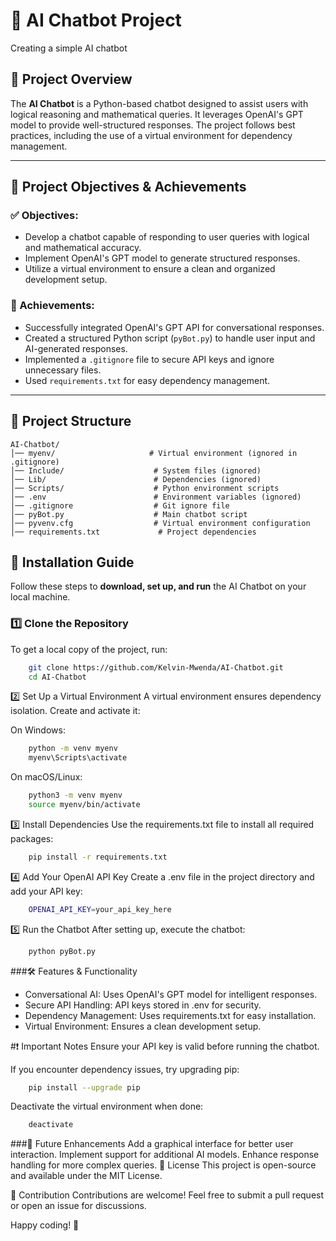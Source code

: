 # 🤖 AI Chatbot Project
Creating a simple AI chatbot

## 📌 Project Overview
The **AI Chatbot** is a Python-based chatbot designed to assist users with logical reasoning and mathematical queries. It leverages OpenAI's GPT model to provide well-structured responses. The project follows best practices, including the use of a virtual environment for dependency management.

---

## 🚀 Project Objectives & Achievements

### ✅ Objectives:
- Develop a chatbot capable of responding to user queries with logical and mathematical accuracy.
- Implement OpenAI's GPT model to generate structured responses.
- Utilize a virtual environment to ensure a clean and organized development setup.

### 🎯 Achievements:
- Successfully integrated OpenAI's GPT API for conversational responses.
- Created a structured Python script (`pyBot.py`) to handle user input and AI-generated responses.
- Implemented a `.gitignore` file to secure API keys and ignore unnecessary files.
- Used `requirements.txt` for easy dependency management.

---

## 📂 Project Structure

```plaintext
AI-Chatbot/
│── myenv/                     # Virtual environment (ignored in .gitignore)
│── Include/                    # System files (ignored)
│── Lib/                        # Dependencies (ignored)
│── Scripts/                    # Python environment scripts
│── .env                        # Environment variables (ignored)
│── .gitignore                  # Git ignore file
│── pyBot.py                    # Main chatbot script
│── pyvenv.cfg                  # Virtual environment configuration
│── requirements.txt             # Project dependencies

```

## 🔧 Installation Guide

Follow these steps to **download, set up, and run** the AI Chatbot on your local machine.

### 1️⃣ Clone the Repository
To get a local copy of the project, run:

```bash
    git clone https://github.com/Kelvin-Mwenda/AI-Chatbot.git
    cd AI-Chatbot
```

2️⃣ Set Up a Virtual Environment
A virtual environment ensures dependency isolation. Create and activate it:

On Windows:
```bash
    python -m venv myenv
    myenv\Scripts\activate
```

On macOS/Linux:
```bash
    python3 -m venv myenv
    source myenv/bin/activate
```

3️⃣ Install Dependencies
Use the requirements.txt file to install all required packages:
```bash
    pip install -r requirements.txt
```

4️⃣ Add Your OpenAI API Key
Create a .env file in the project directory and add your API key:
```bash
    OPENAI_API_KEY=your_api_key_here
```

5️⃣ Run the Chatbot
After setting up, execute the chatbot:
```bash
    python pyBot.py
```

###🛠️ Features & Functionality
- Conversational AI: Uses OpenAI's GPT model for intelligent responses.
- Secure API Handling: API keys stored in .env for security.
- Dependency Management: Uses requirements.txt for easy installation.
- Virtual Environment: Ensures a clean development setup.
  
#❗ Important Notes
Ensure your API key is valid before running the chatbot.

If you encounter dependency issues, try upgrading pip:

```bash
    pip install --upgrade pip
```

Deactivate the virtual environment when done:
```bash
    deactivate
```

###📌 Future Enhancements
Add a graphical interface for better user interaction.
Implement support for additional AI models.
Enhance response handling for more complex queries.
📜 License
This project is open-source and available under the MIT License.

🤝 Contribution
Contributions are welcome! Feel free to submit a pull request or open an issue for discussions.

Happy coding! 🚀
